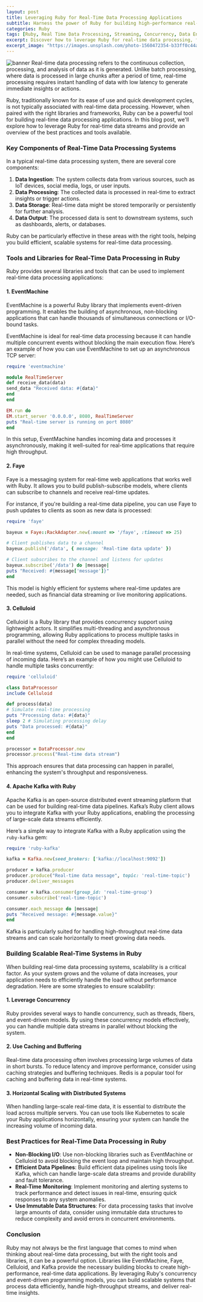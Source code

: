 ```yaml
---
layout: post
title: Leveraging Ruby for Real-Time Data Processing Applications
subtitle: Harness the power of Ruby for building high-performance real-time data processing systems
categories: Ruby
tags: [Ruby, Real Time Data Processing, Streaming, Concurrency, Data Engineering]
excerpt: Discover how to leverage Ruby for real-time data processing, focusing on tools, libraries, and best practices to handle high-throughput data streams efficiently.
excerpt_image: "https://images.unsplash.com/photo-1560472354-b33ff0c44a43"
---
```

![banner](https://images.unsplash.com/photo-1560472354-b33ff0c44a43)
Real-time data processing refers to the continuous collection, processing, and analysis of data as it is generated. Unlike batch processing, where data is processed in large chunks after a period of time, real-time processing requires instant handling of data with low latency to generate immediate insights or actions.

Ruby, traditionally known for its ease of use and quick development cycles, is not typically associated with real-time data processing. However, when paired with the right libraries and frameworks, Ruby can be a powerful tool for building real-time data processing applications. In this blog post, we'll explore how to leverage Ruby for real-time data streams and provide an overview of the best practices and tools available.

### Key Components of Real-Time Data Processing Systems

In a typical real-time data processing system, there are several core components:

1. **Data Ingestion**: The system collects data from various sources, such as IoT devices, social media, logs, or user inputs.
2. **Data Processing**: The collected data is processed in real-time to extract insights or trigger actions.
3. **Data Storage**: Real-time data might be stored temporarily or persistently for further analysis.
4. **Data Output**: The processed data is sent to downstream systems, such as dashboards, alerts, or databases.

Ruby can be particularly effective in these areas with the right tools, helping you build efficient, scalable systems for real-time data processing.

### Tools and Libraries for Real-Time Data Processing in Ruby

Ruby provides several libraries and tools that can be used to implement real-time data processing applications:

#### 1. **EventMachine**

EventMachine is a powerful Ruby library that implements event-driven programming. It enables the building of asynchronous, non-blocking applications that can handle thousands of simultaneous connections or I/O-bound tasks.

EventMachine is ideal for real-time data processing because it can handle multiple concurrent events without blocking the main execution flow. Here’s an example of how you can use EventMachine to set up an asynchronous TCP server:

```ruby
require 'eventmachine'

module RealTimeServer
def receive_data(data)
send_data "Received data: #{data}"
end
end

EM.run do
EM.start_server '0.0.0.0', 8080, RealTimeServer
puts "Real-time server is running on port 8080"
end
```

In this setup, EventMachine handles incoming data and processes it asynchronously, making it well-suited for real-time applications that require high throughput.

#### 2. **Faye**

Faye is a messaging system for real-time web applications that works well with Ruby. It allows you to build publish-subscribe models, where clients can subscribe to channels and receive real-time updates.

For instance, if you're building a real-time data pipeline, you can use Faye to push updates to clients as soon as new data is processed:

```ruby
require 'faye'

bayeux = Faye::RackAdapter.new(:mount => '/faye', :timeout => 25)

# Client publishes data to a channel
bayeux.publish('/data', { message: 'Real-time data update' })

# Client subscribes to the channel and listens for updates
bayeux.subscribe('/data') do |message|
puts "Received: #{message['message']}"
end
```

This model is highly efficient for systems where real-time updates are needed, such as financial data streaming or live monitoring applications.

#### 3. **Celluloid**

Celluloid is a Ruby library that provides concurrency support using lightweight actors. It simplifies multi-threading and asynchronous programming, allowing Ruby applications to process multiple tasks in parallel without the need for complex threading models.

In real-time systems, Celluloid can be used to manage parallel processing of incoming data. Here’s an example of how you might use Celluloid to handle multiple tasks concurrently:

```ruby
require 'celluloid'

class DataProcessor
include Celluloid

def process(data)
# Simulate real-time processing
puts "Processing data: #{data}"
sleep 2 # Simulating processing delay
puts "Data processed: #{data}"
end
end

processor = DataProcessor.new
processor.process("Real-time data stream")
```

This approach ensures that data processing can happen in parallel, enhancing the system's throughput and responsiveness.

#### 4. **Apache Kafka with Ruby**

Apache Kafka is an open-source distributed event streaming platform that can be used for building real-time data pipelines. Kafka’s Ruby client allows you to integrate Kafka with your Ruby applications, enabling the processing of large-scale data streams efficiently.

Here’s a simple way to integrate Kafka with a Ruby application using the `ruby-kafka` gem:

```ruby
require 'ruby-kafka'

kafka = Kafka.new(seed_brokers: ['kafka://localhost:9092'])

producer = kafka.producer
producer.produce("Real-time data message", topic: 'real-time-topic')
producer.deliver_messages

consumer = kafka.consumer(group_id: 'real-time-group')
consumer.subscribe('real-time-topic')

consumer.each_message do |message|
puts "Received message: #{message.value}"
end
```

Kafka is particularly suited for handling high-throughput real-time data streams and can scale horizontally to meet growing data needs.

### Building Scalable Real-Time Systems in Ruby

When building real-time data processing systems, scalability is a critical factor. As your system grows and the volume of data increases, your application needs to efficiently handle the load without performance degradation. Here are some strategies to ensure scalability:

#### 1. **Leverage Concurrency**

Ruby provides several ways to handle concurrency, such as threads, fibers, and event-driven models. By using these concurrency models effectively, you can handle multiple data streams in parallel without blocking the system.

#### 2. **Use Caching and Buffering**

Real-time data processing often involves processing large volumes of data in short bursts. To reduce latency and improve performance, consider using caching strategies and buffering techniques. Redis is a popular tool for caching and buffering data in real-time systems.

#### 3. **Horizontal Scaling with Distributed Systems**

When handling large-scale real-time data, it is essential to distribute the load across multiple servers. You can use tools like Kubernetes to scale your Ruby applications horizontally, ensuring your system can handle the increasing volume of incoming data.

### Best Practices for Real-Time Data Processing in Ruby

- **Non-Blocking I/O**: Use non-blocking libraries such as EventMachine or Celluloid to avoid blocking the event loop and maintain high throughput.
- **Efficient Data Pipelines**: Build efficient data pipelines using tools like Kafka, which can handle large-scale data streams and provide durability and fault tolerance.
- **Real-Time Monitoring**: Implement monitoring and alerting systems to track performance and detect issues in real-time, ensuring quick responses to any system anomalies.
- **Use Immutable Data Structures**: For data processing tasks that involve large amounts of data, consider using immutable data structures to reduce complexity and avoid errors in concurrent environments.

### Conclusion

Ruby may not always be the first language that comes to mind when thinking about real-time data processing, but with the right tools and libraries, it can be a powerful option. Libraries like EventMachine, Faye, Celluloid, and Kafka provide the necessary building blocks to create high-performance, real-time data applications. By leveraging Ruby's concurrency and event-driven programming models, you can build scalable systems that process data efficiently, handle high-throughput streams, and deliver real-time insights.

